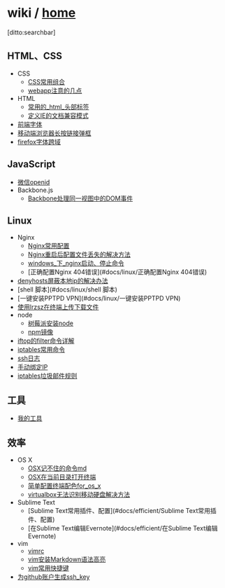 # wiki / [home]()

[ditto:searchbar]

## HTML、CSS
- CSS
	- [CSS常用组合](#docs/html-css/CSS常用组合)
	- [webapp注意的几点](#docs/html-css/webapp注意的几点)
- HTML
	- [常用的_html_头部标签](#docs/html-css/常用的_html_头部标签)
	- [定义IE的文档兼容模式](#docs/html-css/定义IE的文档兼容模式)
- [前端字体](#docs/html-css/前端字体)
- [移动端浏览器长按链接弹框](#docs/html-css/移动端浏览器长按链接弹框)
- [firefox字体跨域](#docs/html-css/firefox字体跨域)

## JavaScript
- [微信openid](#docs/javascript/微信openid)
- Backbone.js
	- [Backbone处理同一视图中的DOM事件](#docs/javascript/Backbone处理同一视图中的DOM事件)

## Linux
- Nginx
	- [Nginx常用配置](#docs/linux/Nginx常用配置)
	- [Nginx重启后配置文件丢失的解决方法](#docs/linux/Nginx重启后配置文件丢失的解决方法)
	- [windows_下_nginx启动、停止命令](#docs/linux/windows_下_nginx启动、停止命令)
	- [正确配置Nginx 404错误](#docs/linux/正确配置Nginx 404错误)
- [denyhosts屏蔽本地ip的解决办法](#docs/linux/denyhosts屏蔽本地ip的解决办法)
- [shell 脚本](#docs/linux/shell 脚本)
- [一键安装PPTPD VPN](#docs/linux/一键安装PPTPD VPN)
- [使用lrzsz在终端上传下载文件](#docs/linux/使用lrzsz在终端上传下载文件)
- node
	- [树莓派安装node](#docs/linux/树莓派安装node)
	- [npm镜像](#docs/linux/npm镜像)
- [iftop的filter命令详解](#docs/linux/iftop的filter命令详解)
- [iptables常用命令](#docs/linux/iptables常用命令)
- [ssh日志](#docs/linux/ssh日志)
- [手动绑定IP](#docs/linux/手动绑定IP)
- [iptables垃圾邮件规则](#docs/linux/iptables垃圾邮件规则)


## 工具
- [我的工具](#docs/tools/我的工具)

## 效率
- OS X
	- [OSX记不住的命令md](#docs/efficient/OSX记不住的命令md)
	- [OSX在当前目录打开终端](#docs/efficient/OSX在当前目录打开终端)
	- [简单配置终端配色for_os_x](#docs/efficient/简单配置终端配色for_os_x)
	- [virtualbox无法识别移动硬盘解决方法](#docs/efficient/virtualbox无法识别移动硬盘解决方法)
- Sublime Text
	- [Sublime Text常用插件、配置](#docs/efficient/Sublime Text常用插件、配置)
	- [在Sublime Text编辑Evernote](#docs/efficient/在Sublime Text编辑Evernote)
- vim
	- [vimrc](#docs/efficient/vimrc)
	- [vim安装Markdown语法高亮](#docs/efficient/vim安装Markdown语法高亮)
	- [vim常用快捷键](#docs/efficient/vim常用快捷键)
- [为github账户生成ssh_key](#docs/efficient/为github账户生成ssh_key)
